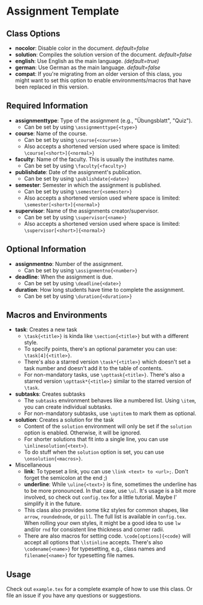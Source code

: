 # Assignment Template

## Class Options

- **nocolor**: Disable color in the document. _default=false_
- **solution**: Compiles the solution version of the document. _default=false_
- **english**: Use English as the main language. _(default=true)_
- **german**: Use German as the main language. _default=false_
- **compat**: If you're migrating from an older version of this class, you might want to
  set this option to enable environments/macros that have been replaced in this version.

## Required Information

- **assignmenttype**: Type of the assignment (e.g., "Übungsblatt", "Quiz").
  - Can be set by using `\assignmenttype{<type>}`
- **course**: Name of the course.
  - Can be set by using `\course{<course>}`
  - Also accepts a shortened version used where space is limited: `\course[<short>]{<normal>}`
- **faculty**: Name of the faculty. This is usually the institutes name.
  - Can be set by using `\faculty{<faculty>}`
- **publishdate**: Date of the assignment's publication.
  - Can be set by using `\publishdate{<date>}`
- **semester**: Semester in which the assignment is published.
  - Can be set by using `\semester{<semester>}`
  - Also accepts a shortened version used where space is limited: `\semester[<short>]{<normal>}`
- **supervisor**: Name of the assignments creator/supervisor.
  - Can be set by using `\supervisor{<name>}`
  - Also accepts a shortened version used where space is limited: `\supervisor[<short>]{<normal>}`

## Optional Information

- **assignmentno**: Number of the assignment.
  - Can be set by using `\assignmentno{<number>}`
- **deadline**: When the assignment is due.
  - Can be set by using `\deadline{<date>}`
- **duration**: How long students have time to complete the assignment.
  - Can be set by using `\duration{<duration>}`

## Macros and Environments

- **task**: Creates a new task
  - `\task{<title>}` is kinda like `\section{<title>}` but with a different style.
  - To specify points, there's an optional parameter you can use: `\task[4]{<title>}`.
  - There's also a starred version `\task*{<title>}` which doesn't set a task number and
    doesn't add it to the table of contents.
  - For non-mandatory tasks, use `\opttask{<title>}`. There's also a starred version
    `\opttask*{<title>}` similar to the starred version of `\task`.
- **subtasks**: Creates subtasks
  - The `subtasks` environment behaves like a numbered list. Using `\item`, you can
    create individual subtasks.
  - For non-mandatory subtasks, use `\optitem` to mark them as optional.
- **solution**: Creates a solution for the task
  - Content of the `solution` environment will only be set if the `solution` option is
    enabled. Otherwise, it will be ignored.
  - For shorter solutions that fit into a single line, you can use `\inlinesolution{<text>}`.
  - To do stuff when the `solution` option is set, you can use `\onsolution{<macros>}`.
- Miscellaneous
  - **link**: To typeset a link, you can use `\link <text> to <url>;`. Don't forget the
    semicolon at the end ;)
  - **underline**: While `\uline{<text>}` is fine, sometimes the underline has to be
    more pronounced. In that case, use `\ul`. It's usage is a bit more involved, so
    check out `config.tex` for a little tutorial. Maybe I' simplify it in the future.
  - This class also provides some tikz styles for common shapes, like `arrow`,
    `roundednode`, or `pill`. The full list is available in `config.tex`. When rolling
    your own styles, it might be a good idea to use `lw` and/or `rnd` for consistent
    line thickness and corner radii.
  - There are also macros for setting code. `\code[options]{<code}` will accept all
    options that `\lstinline` accepts. There's also `\codename{<name>}` for typesetting,
    e.g., class names and `filename{<name>}` for typesetting file names.

## Usage

Check out `example.tex` for a complete example of how to use this class. Or file an
issue if you have any questions or suggestions.
